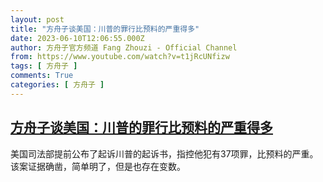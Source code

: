 ```yaml
---
layout: post
title: "方舟子谈美国：川普的罪行比预料的严重得多"
date: 2023-06-10T12:06:55.000Z
author: 方舟子官方频道 Fang Zhouzi - Official Channel
from: https://www.youtube.com/watch?v=t1jRcUNfizw
tags: [ 方舟子 ]
comments: True
categories: [ 方舟子 ]
---
```

<!--1686398815000-->
[方舟子谈美国：川普的罪行比预料的严重得多](https://www.youtube.com/watch?v=t1jRcUNfizw)
------

<div>
美国司法部提前公布了起诉川普的起诉书，指控他犯有37项罪，比预料的严重。该案证据确凿，简单明了，但是也存在变数。
</div>
